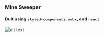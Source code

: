### Mine Sweeper
#### Bult using `styled-components`, `mobx`, and `react`

![alt text](/public/screenshot.jpg "Title")